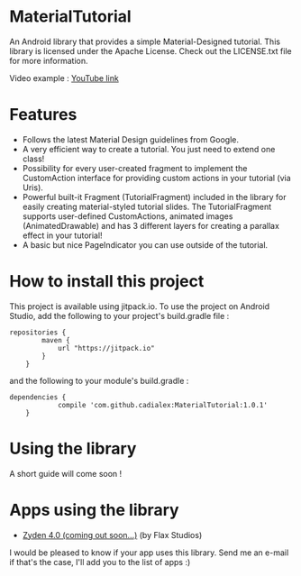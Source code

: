 # MaterialTutorial
An Android library that provides a simple Material-Designed tutorial.
This library is licensed under the Apache License. Check out the LICENSE.txt file for more information.

Video example : [YouTube link](https://youtu.be/WEjwE59k1oY "MaterialTutorial sample on YouTube")

# Features
- Follows the latest Material Design guidelines from Google.
- A very efficient way to create a tutorial. You just need to extend one class!
- Possibility for every user-created fragment to implement the CustomAction interface for providing custom actions in your tutorial (via Uris).
- Powerful built-it Fragment (TutorialFragment) included in the library for easily creating material-styled tutorial slides. The TutorialFragment supports user-defined CustomActions, animated images (AnimatedDrawable) and has 3 different layers for creating a parallax effect in your tutorial!
- A basic but nice PageIndicator you can use outside of the tutorial.

# How to install this project
This project is available using jitpack.io. To use the project on Android Studio, add the following to your project's build.gradle file :
```
repositories {
	    maven {
	        url "https://jitpack.io"
	    }
	}
```
and the following to your module's build.gradle :
```
dependencies {
	        compile 'com.github.cadialex:MaterialTutorial:1.0.1'
	}
```

# Using the library
A short guide will come soon !

# Apps using the library
- [Zyden 4.0 (coming out soon...)](https://play.google.com/store/apps/details?id=com.zyden.activity "See on Play Store") (by Flax Studios)

I would be pleased to know if your app uses this library. Send me an e-mail if that's the case, I'll add you to the list of apps :)

